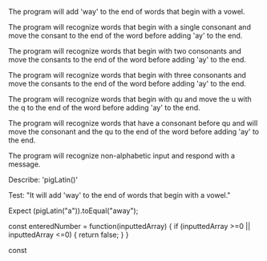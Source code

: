 The program will add 'way' to the end of words that begin with a vowel. 

The program will recognize words that begin with a single consonant and move the consant to the end of the word before adding 'ay' to the end.

The program will recognize words that begin with two consonants and move the consants to the end of the word before adding 'ay' to the end. 

The program will recognize words that begin with three consonants and move the consants to the end of the word before adding 'ay' to the end. 

The program will recognize words that begin with qu and move the u with the q to the end of the word before adding 'ay' to the end.

The program will recognize words that have a consonant before qu and will move the consonant and the qu to the end of the word before adding 'ay' to the end. 

The program will recognize non-alphabetic input and respond with a message.


Describe: 'pigLatin()'

Test: "It will add 'way' to the end of words that begin with a vowel."

Expect (pigLatin("a")).toEqual("away");





const enteredNumber = function(inputtedArray) {
  if (inputtedArray >=0 || inputtedArray <=0) {
    return false; 
  }
}








const 